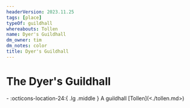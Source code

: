 ```yaml
---
headerVersion: 2023.11.25
tags: [place]
typeOf: guildhall
whereabouts: Tollen
name: Dyer's Guildhall
dm_owner: tim
dm_notes: color
title: Dyer's Guildhall
---
```

# The Dyer's Guildhall
<div class="grid cards ext-narrow-margin ext-one-column" markdown>
-    :octicons-location-24:{ .lg .middle } A guildhall [Tollen](<./tollen.md>)  
</div>


